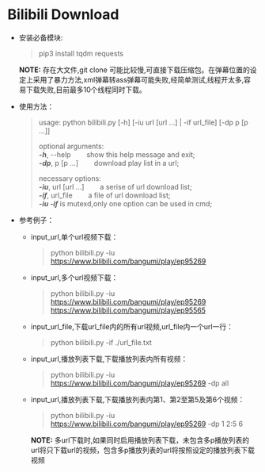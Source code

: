 # Bilibili Download

- 安装必备模块:
  
    >pip3 install tqdm requests

  **NOTE:** 存在大文件,git clone 可能比较慢,可直接下载压缩包。在弹幕位置的设定上采用了暴力方法,xml弹幕转ass弹幕可能失败,经简单测试,线程开太多,容易下载失败,目前最多10个线程同时下载。

- 使用方法：

    >usage: python bilibili.py [-h] [-iu url [url ...] | -if url_file] [-dp p  [p ...]]
    >
    >optional arguments:  
    >  ***-h***, --help         &emsp;&emsp;show this help message and exit;   
    >  ***-dp***, p [p ...]      &emsp;&emsp;download play list in a url;  
    >
    >necessary options:  
    >  ***-iu***, url [url ...]  &emsp;&emsp;a serise of url download list;  
    >  ***-if***, url_file       &emsp;&emsp;a file of url download list;  
    > ***-iu -if*** is mutexd,only one option can be used in cmd;  

- 参考例子：
  - input_url,单个url视频下载：

    >python bilibili.py -iu https://www.bilibili.com/bangumi/play/ep95269

  - input_url,多个url视频下载：

    >python bilibili.py -iu https://www.bilibili.com/bangumi/play/ep95269 https://www.bilibili.com/bangumi/play/ep95565

  - input_url_file,下载url_file内的所有url视频,url_file内一个url一行：

    >python bilibili.py -if ./url_file.txt
  - input_url,播放列表下载,下载播放列表内所有视频：

    >python bilibili.py -iu https://www.bilibili.com/bangumi/play/ep95269 -dp all
  - input_url,播放列表下载,下载播放列表内第1、第2至第5及第6个视频：

    >python bilibili.py -iu https://www.bilibili.com/bangumi/play/ep95269 -dp 1 2:5 6

    **NOTE:** 多url下载时,如果同时启用播放列表下载，未包含多p播放列表的url将只下载url的视频，包含多p播放列表的url将按照设定的播放列表下载视频